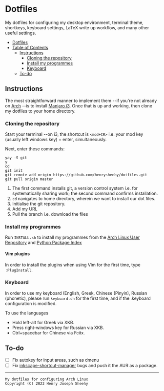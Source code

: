 # Dotfiles
My dotfiles for configuring my desktop environment, terminal theme, shortkeys, keyboard settings, LaTeX write up workflow, and many other useful settings.


- [Dotfiles](#dotfiles)
- [Table of Contents](#table-of-contents)
    - [Instructions](#instructions)
        - [Cloning the repository](#cloning-the-repository)
        - [Install my programmes](#install-my-programmes)
        - [Keyboard](#keyboard)
    - [To-do](#to-do)

## Instructions

The most straightforward manner to implement them --if you're
not already on [Arch](https://archlinux.org/) --is to install [Manjaro i3](https://manjaro.org/download/).
Once that is up and working, then clone my dotfiles to 
your home directory.

### Cloning the repository

Start your terminal --on i3, the shortcut is `<mod+CR>` i.e. your mod key
(usually left windows key) + enter, simultaneously. 

Next, enter these commands:

```
yay -S git
y
cd
git init
git remote add origin https://github.com/henrysheehy/dotfiles.git
git pull origin master
```

1. The first command installs git, a version control system i.e. for
   systematically sharing work; the second command confirms installation.
2. `cd` navigates to home directory, wherein we want to install our 
   dot files.
3. Initialise the git repository.
4. Add my URL
5. Pull the branch i.e. download the files

### Install my programmes
Run `INSTALL.sh` to install my programmes from the [Arch Linux User Repository](https://aur.archlinux.org/) and [Python Package Index](https://pypi.org/project/pip/)

#### Vim plugins
In order to install the plugins when using Vim for the first time, 
type `:PlugInstall`.

### Keyboard
In order to use my keyboard (English, Greek, Chinese 
(Pinyin), Russian (phonetic), please run `keyboard.sh`
for the first time, and if the .keyboard configuration
is modified.

To use the languages
- Hold left-alt for Greek via XKB.
- Press right-windows key for Russian via XKB.
- Ctrl+spacebar for Chinese via Fcitx.

## To-do
- [ ] Fix autokey for input areas, such as dmenu
- [ ] Fix [inkscape-shortcut-manager](https://github.com/gillescastel/inkscape-shortcut-manager) bugs and push it the AUR as a package.

*** 
    My dotfiles for configuring Arch Linux
    Copyright (C) 2023 Henry Joseph Sheehy
